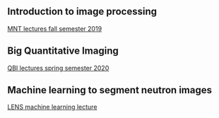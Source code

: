 ## Introduction to image processing
[MNT lectures fall semester 2019](https://imaginglectures.github.io/MNT_Lectures2019/)

## Big Quantitative Imaging
[QBI lectures spring semester 2020](https://imaginglectures.github.io/Quantitative-Big-Imaging-2020/)

## Machine learning to segment neutron images
[LENS machine learning lecture](https://imaginglectures.github.io/MLSegmentation4NI/)
